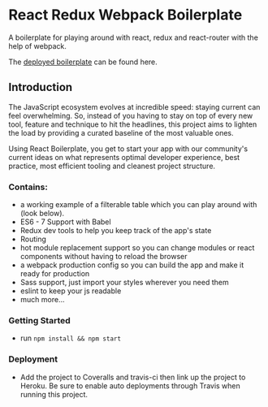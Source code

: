 # React Redux Webpack Boilerplate

A boilerplate for playing around with react, redux and react-router with the help of webpack.

The [deployed boilerplate](https://react-redux-boilerplate1.herokuapp.com/) can be found here.


## Introduction

The JavaScript ecosystem evolves at incredible speed: staying current can feel
overwhelming. So, instead of you having to stay on top of every new tool,
feature and technique to hit the headlines, this project aims to lighten the
load by providing a curated baseline of the most valuable ones.

Using React Boilerplate, you get to start your app with our community's current
ideas on what represents optimal developer experience, best practice, most
efficient tooling and cleanest project structure.


### Contains:

* a working example of a filterable table which you can play around with (look below).
* ES6 - 7 Support with Babel
* Redux dev tools to help you keep track of the app's state
* Routing
* hot module replacement support so you can change modules or react components without having to reload the browser
* a webpack production config so you can build the app and make it ready for production
* Sass support, just import your styles wherever you need them
* eslint to keep your js readable
* much more...


### Getting Started

* run `npm install && npm start`


### Deployment

* Add the project to Coveralls and travis-ci then link up the project to Heroku. Be sure to enable auto deployments through Travis when running this project.

